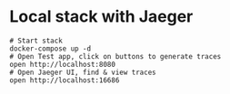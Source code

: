 # Local stack with Jaeger

```shell
# Start stack
docker-compose up -d
# Open Test app, click on buttons to generate traces
open http://localhost:8080
# Open Jaeger UI, find & view traces
open http://localhost:16686
```
